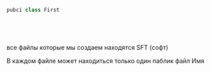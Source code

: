 ````Java
pubci class First 






````
все файлы которые мы создаем находятся SFT (софт)

В каждом файле может находиться только один паблик файл
Имя 